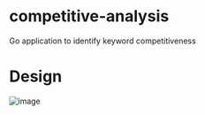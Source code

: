 # competitive-analysis
Go application to identify keyword competitiveness

# Design
![image](https://user-images.githubusercontent.com/4714727/143671567-f324c0cf-98e7-4a4c-80c4-d9bbb4a25088.png)

